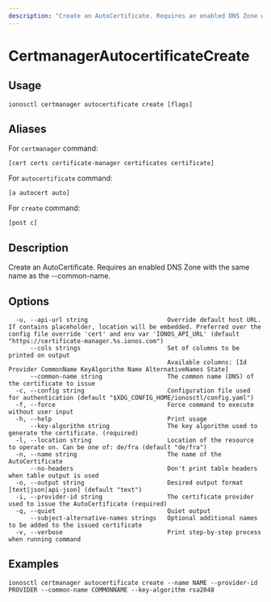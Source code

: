 ```yaml
---
description: "Create an AutoCertificate. Requires an enabled DNS Zone with the same name as the --common-name."
---
```


# CertmanagerAutocertificateCreate

## Usage

```text
ionosctl certmanager autocertificate create [flags]
```

## Aliases

For `certmanager` command:

```text
[cert certs certificate-manager certificates certificate]
```

For `autocertificate` command:

```text
[a autocert auto]
```

For `create` command:

```text
[post c]
```

## Description

Create an AutoCertificate. Requires an enabled DNS Zone with the same name as the --common-name.

## Options

```text
  -u, --api-url string                      Override default host URL. If contains placeholder, location will be embedded. Preferred over the config file override 'cert' and env var 'IONOS_API_URL' (default "https://certificate-manager.%s.ionos.com")
      --cols strings                        Set of columns to be printed on output 
                                            Available columns: [Id Provider CommonName KeyAlgorithm Name AlternativeNames State]
      --common-name string                  The common name (DNS) of the certificate to issue
  -c, --config string                       Configuration file used for authentication (default "$XDG_CONFIG_HOME/ionosctl/config.yaml")
  -f, --force                               Force command to execute without user input
  -h, --help                                Print usage
      --key-algorithm string                The key algorithm used to generate the certificate. (required)
  -l, --location string                     Location of the resource to operate on. Can be one of: de/fra (default "de/fra")
  -n, --name string                         The name of the AutoCertificate
      --no-headers                          Don't print table headers when table output is used
  -o, --output string                       Desired output format [text|json|api-json] (default "text")
  -i, --provider-id string                  The certificate provider used to issue the AutoCertificate (required)
  -q, --quiet                               Quiet output
      --subject-alternative-names strings   Optional additional names to be added to the issued certificate
  -v, --verbose                             Print step-by-step process when running command
```

## Examples

```text
ionosctl certmanager autocertificate create --name NAME --provider-id PROVIDER --common-name COMMONNAME --key-algorithm rsa2048
```

